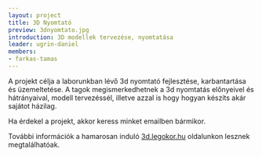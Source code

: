 ```yaml
---
layout: project
title: 3D Nyomtató
preview: 3dnyomtato.jpg
introduction: 3D modellek tervezése, nyomtatása
leader: ugrin-daniel
members:
- farkas-tamas
---
```


A projekt célja a laborunkban lévő 3d nyomtató fejlesztése, karbantartása és üzemeltetése. A tagok megismerkedhetnek a 3d nyomtatás előnyeivel és hátrányaival, modell tervezéssél, illetve azzal is hogy hogyan készíts akár sajátot házilag.

Ha érdekel a projekt, akkor keress minket emailben bármikor.

További információk a hamarosan induló <a target="_blank" href="https://3d.legokor.hu">3d.legokor.hu</a> oldalunkon lesznek megtalálhatóak.
